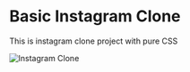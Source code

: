 # Basic Instagram Clone

This is instagram clone project with pure CSS

![Instagram Clone](https://github.com/huseyineskan/instagram_clone/blob/main/Instagram.png?raw=true)
